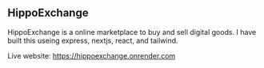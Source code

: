 ## HippoExchange 

HippoExchange is a online marketplace to buy and sell digital goods. I have built this useing express, nextjs, react, and tailwind. 

Live website: https://hippoexchange.onrender.com